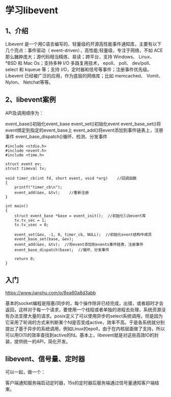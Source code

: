 # 学习libevent

## 1、介绍
Libevent 是一个用C语言编写的、轻量级的开源高性能事件通知库，主要有以下几个亮点：事件驱动（ event-driven），高性能;轻量级，专注于网络，不如 ACE 那么臃肿庞大；源代码相当精炼、易读；跨平台，支持 Windows、 Linux、 *BSD 和 Mac Os；支持多种 I/O 多路复用技术， epoll、 poll、 dev/poll、 select 和 kqueue 等；支持 I/O，定时器和信号等事件；注册事件优先级。
Libevent 已经被广泛的应用，作为底层的网络库；比如 memcached、 Vomit、 Nylon、 Netchat等等。

## 2、libevent案例
API及调用顺序为：

event_base()初始化event_base
event_set()初始化event
event_base_set()将event绑定到指定的event_base上
event_add()将event添加到事件链表上，注册事件
event_base_dispatch()循环、检测、分发事件

```
#include <stdio.h>
#include <event.h>
#include <time.h>

struct event ev;
struct timeval tv;

void timer_cb(int fd, short event, void *arg)    //回调函数
{
	printf("timer_cb\n");
	event_add(&ev, &tv);    //重新注册
}

int main()
{
	struct event_base *base = event_init();  //初始化libevent库
	tv.tv_sec = 1;
	tv.tv_usec = 0;

	event_set(&ev, -1, 0, timer_cb, NULL);  //初始化event结构中成员
	event_base_set(base, &ev);
	event_add(&ev, &tv);  //将event添加到events事件链表，注册事件
	event_base_dispatch(base);  //循环、分发事件

	return 0;
}
```

## 入门
https://www.jianshu.com/p/8ea60a8d3abb

基本的socket编程是阻塞/同步的，每个操作除非已经完成，出错，或者超时才会返回，这样对于每一个请求，要使用一个线程或者单独的进程去处理，系统资源没有办法支撑大量的请求。posix定义了可以使用异步的select系统调用，但是因为它采用了轮询的方式来判断某个fd是否变成active，效率不高。于是各系统就分别提出了基于异步的系统调用，例如Linux的epoll，由于在内核层面做了支持，所以可以用O(1)的效率查找到active的fd。基本上，libevent就是对这些高效IO的封装，提供统一的API，简化开发。

## libevent、信号量、定时器
可以一起，做一个：

客户端通知服务端启动定时器，15s的定时器后服务端通过信号量通知客户端结束。






